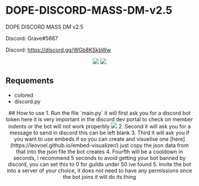 # DOPE-DISCORD-MASS-DM-v2.5

DOPE DISCORD MASS DM v2.5

Discord: Grave#5667

Discord: https://discord.gg/WGb8KSkbWw

<p align="center">
<img src="https://user-images.githubusercontent.com/96474417/154351723-5b6592d9-76fb-41c2-8ad3-3d2f2c4476ba.png">
<img src="https://user-images.githubusercontent.com/96474417/154352344-3b658993-659e-4aae-b5f1-5d71776a8b71.png">     
</p>



## Requements
* colored
* discord.py


<p align="center">
## How to use
1. Run the file `main.py` it will first ask you for a discord bot token here it is very important in the discord dev portal to check on member indents or the bot will not work properbly <img src="example2.png" />
2. Second it will ask you for a message to send in discord this can be left blank
3. Third it will ask you if you want to use embeds if so you can create and visuelise one [here](https://leovoel.github.io/embed-visualizer/) just copy the json data from that into the json file the bot creates
4. Fourfth will be a cooldown in seconds, i recommend 5 seconds to avoid getting your bot banned by discord, you can set this to 0 for guilds under 50 ive found
5. Invite the bot into a server of your choice, it does not need to have any permissions once the bot joins it will do its thing
</p>


